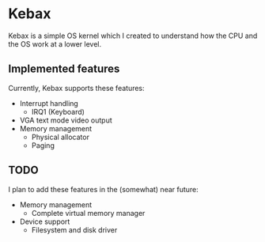 # Kebax

Kebax is a simple OS kernel which I created to understand how the CPU and the OS work at a lower level.

## Implemented features

Currently, Kebax supports these features:

- Interrupt handling
    - IRQ1 (Keyboard)
- VGA text mode video output
- Memory management
    - Physical allocator
    - Paging

## TODO

I plan to add these features in the (somewhat) near future:

- Memory management
    - Complete virtual memory manager
- Device support
    - Filesystem and disk driver
